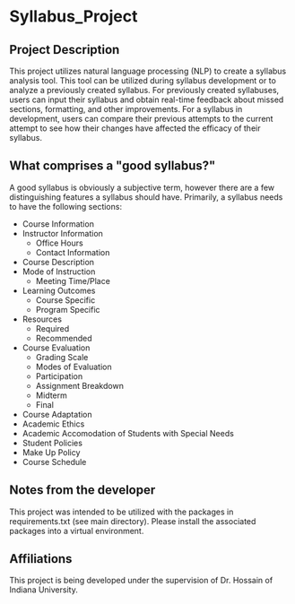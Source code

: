 # Syllabus_Project

## Project Description
  This project utilizes natural language processing (NLP) to create a syllabus analysis tool. This tool can be utilized during syllabus development or to analyze a previously created syllabus. For previously created syllabuses, users can input their syllabus and obtain real-time feedback about missed sections, formatting, and other improvements. For a syllabus in development, users can compare their previous attempts to the current attempt to see how their changes have affected the efficacy of their syllabus.

## What comprises a "good syllabus?"
  A good syllabus is obviously a subjective term, however there are a few distinguishing features a syllabus should have. Primarily, a syllabus needs to have the following sections:
  * Course Information
  * Instructor Information
    * Office Hours
    * Contact Information
  * Course Description
  * Mode of Instruction
    * Meeting Time/Place
  * Learning Outcomes
    * Course Specific
    * Program Specific
  * Resources
    * Required
    * Recommended
  * Course Evaluation
    * Grading Scale
    * Modes of Evaluation
    * Participation
    * Assignment Breakdown
    * Midterm
    * Final
  * Course Adaptation
  * Academic Ethics
  * Academic Accomodation of Students with Special Needs
  * Student Policies
  * Make Up Policy
  * Course Schedule

## Notes from the developer
  This project was intended to be utilized with the packages in requirements.txt (see main directory). Please install the associated packages into a virtual environment.

## Affiliations
  This project is being developed under the supervision of Dr. Hossain of Indiana University.
